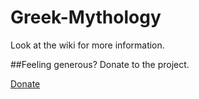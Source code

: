 # Greek-Mythology
Look at the wiki for more information.

##Feeling generous? Donate to the project.

[Donate](https://www.paypal.com/cgi-bin/webscr?cmd=_donations&business=fayaadk%40hotmail%2ecom&lc=US&item_name=Greek%20Mythology%20Mod&no_note=0&currency_code=USD&bn=PP%2dDonationsBF%3abtn_donateCC_LG%2egif%3aNonHostedGuest)
